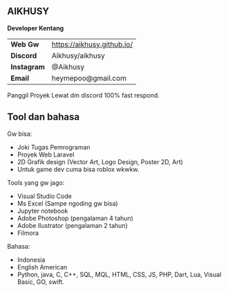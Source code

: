 ## AIKHUSY

**Developer Kentang**  
<table>
  <tr>
    <td><strong>Web Gw</strong></td>
    <td> <a href="https://aikhusy.github.io/">https://aikhusy.github.io/</a></td>
  </tr>
  <tr>
    <td><strong>Discord</strong></td>
    <td> Aikhusy/aikhusy</td>
  </tr>
  <tr>
    <td><strong>Instagram</strong></td>
    <td> @Aikhusy</td>
  </tr>
  <tr>
    <td><strong>Email</strong></td>
    <td> heymepoo@gmail.com</td>
  </tr>
</table>

Panggil Proyek Lewat dm discord 100% fast respond.

## Tool dan bahasa

Gw bisa:
- Joki Tugas Pemrograman
- Proyek Web Laravel
- 2D Grafik design (Vector Art, Logo Design, Poster 2D, Art)
- Untuk game dev cuma bisa roblox wkwkw.

Tools yang gw jago:
- Visual Studio Code 
- Ms Excel (Sampe ngoding gw bisa)
- Jupyter notebook
- Adobe Photoshop (pengalaman 4 tahun)
- Adobe Ilustrator (pengalaman 2 tahun)
- Filmora 

Bahasa:
- Indonesia
- English American
- Python, java, C, C++, SQL, MQL, HTML, CSS, JS, PHP, Dart, Lua, Visual Basic, GO, swift.
